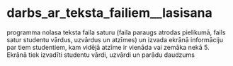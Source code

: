 # darbs_ar_teksta_failiem__lasisana
programma nolasa teksta faila saturu (faila paraugs atrodas pielikumā, fails
satur studentu vārdus, uzvārdus un atzīmes) un izvada ekrānā informāciju par tiem
studentiem, kam vidējā atzīme ir vienāda vai zemāka nekā 5. Ekrānā tiek izvadīti studentu vārdi, uzvārdi un parādu daudzums
